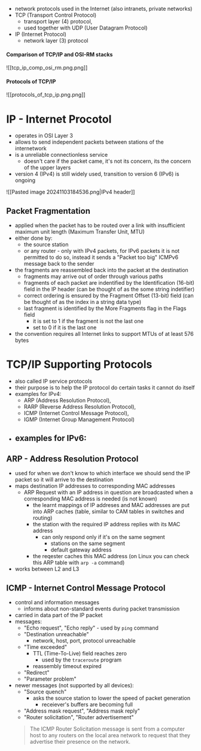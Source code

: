 - network protocols used in the Internet (also intranets, private networks)
- TCP (Transport Control Protocol) 
	- transport layer (4) protocol, 
	- used together with UDP (User Datagram Protocol)
- IP (Internet Protocol) 
	- network layer (3) protocol

#### Comparison of TCP/IP and OSI-RM stacks

![[tcp_ip_comp_osi_rm.png.png]]

#### Protocols of TCP/IP

![[protocols_of_tcp_ip.png.png]]

# IP - Internet Procotol
- operates in OSI Layer 3
- allows to send independent packets between stations of the internetwork
- is a unreliable connectionless service
	- doesn't care if the packet came, it's not its concern, its the concern of the upper layers
- version 4 (IPv4) is still widely used, transition to version 6 (IPv6) is ongoing

![[Pasted image 20241103184536.png|IPv4 header]]

## Packet Fragmentation
- applied when the packet has to be routed over a link with insufficient maximum unit length (Maximum Transfer Unit, MTU)
- either done by:
	- the source station 
	- or any router - only with IPv4 packets, for IPv6 packets it is not permitted to do so, instead it sends a "Packet too big" ICMPv6 message back to the sender
- the fragments are reassembled back into the packet at the destination
	- fragments may arrive out of order through various paths
	- fragments of each packet are indentified by the Identification (16-bit) field in the IP header (can be thought of as the some string indetifier)
	-  correct ordering is ensured by the Fragment Offset (13-bit) field (can be thought of as the index in a string data type)
	- last fragment is identified by the More Fragments flag in the Flags field
		- it is set to 1 if the fragment is not the last one
		- set to 0 if it is the last one
- the convention requires all Internet links to support MTUs of at least 576 bytes

# TCP/IP Supporting Protocols
- also called IP service protocols
- their purpose is to help the IP protocol do certain tasks it cannot do itself
- examples for IPv4: 
	- ARP (Address Resolution Protocol), 
	- RARP (Reverse Address Resolution Protocol), 
	- ICMP (Internet Control Message Protocol), 
	- IGMP (Internet Group Management Protocol)
- examples for IPv6: 
	- 

## ARP - Address Resolution Protocol
- used for when we don't know to which interface we should send the IP packet so it will arrive to the destination
- maps destination IP addresses to corresponding MAC addresses
	- ARP Request with an IP address in question are broadcasted when a corresponding MAC address is needed (is not known)
		- the learnt mappings of IP addreses and MAC addresses are put into ARP caches (table, similar to CAM tables in switches and routing)
		- the station with the required IP address replies with its MAC address
			- can only respond only if it's on the same segment
				- stations on the same segment
				- default gateway address
		- the reqester caches this MAC address (on Linux you can check this ARP table with `arp -a` command)
- works between L2 and L3

## ICMP - Internet Control Message Protocol
- control and information messages
	- informs about non-standard events during packet transmission
- carried in data part of the IP packet
- messages:
	- "Echo request", "Echo reply" - used by `ping` command
	- "Destination unreachable"
		- network, host, port, protocol unreachable
	- "Time exceeded" 
		- TTL (Time-To-Live) field reaches zero
			- used by the `traceroute` program
		- reassembly timeout expired
	- "Redirect"
	- "Parameter problem"
- newer messages (not supported by all devices):
	- "Source quench"
		- asks the source station to lower the speed of packet generation
			- receiever's buffers are becoming full
	- "Address mask request", "Address mask reply"
	- "Router solicitation", "Router advertisement"
	> The ICMP Router Solicitation message is sent from a computer host to any routers on the local area network to request that they advertise their presence on the network.



